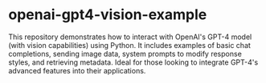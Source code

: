 # openai-gpt4-vision-example
This repository demonstrates how to interact with OpenAI's GPT-4 model (with vision capabilities) using Python. It includes examples of basic chat completions, sending image data, system prompts to modify response styles, and retrieving metadata. Ideal for those looking to integrate GPT-4's advanced features into their applications.
